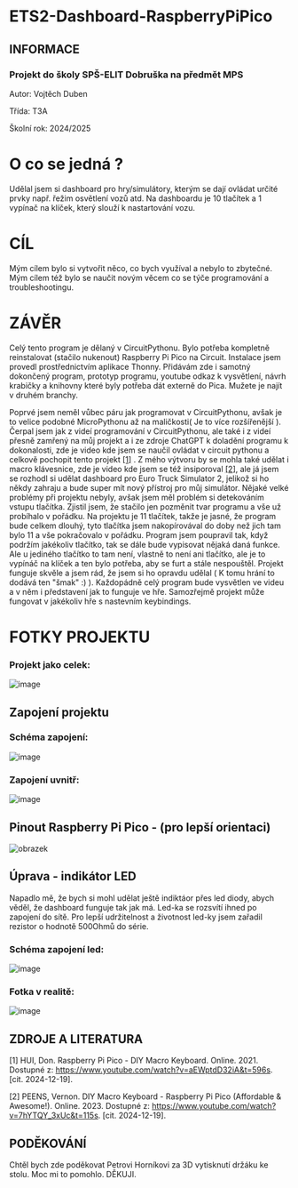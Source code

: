 # ETS2-Dashboard-RaspberryPiPico

## INFORMACE

### Projekt do školy SPŠ-ELIT Dobruška na předmět MPS 

Autor: Vojtěch Duben

Třída: T3A

Školní rok: 2024/2025

# O co se jedná ?

Udělal jsem si dashboard pro hry/simulátory, kterým se dají ovládat určité prvky např. řežim osvětlení vozů atd. Na dashboardu je 10 tlačítek a 1 vypínač na klíček, který slouží k nastartování vozu.


# CÍL

Mým cílem bylo si vytvořit něco, co bych využíval a nebylo to zbytečné. Mým cílem též bylo se naučit novým věcem co se týče programování a troubleshootingu. 


# ZÁVĚR  

Celý tento program je dělaný v CircuitPythonu. Bylo potřeba kompletně reinstalovat (stačilo nukenout) Raspberry Pi Pico na Circuit. Instalace jsem provedl prostřednictvím aplikace Thonny.
Přidávám zde i samotný dokončený program, prototyp programu, youtube odkaz k vysvětlení, návrh krabičky a knihovny které byly potřeba dát externě do Pica. Mužete je najít v druhém branchy.

Poprvé jsem neměl vůbec páru jak programovat v CircuitPythonu, avšak je to velice podobné MicroPythonu až na maličkosti( Je to více rozšířenější ). Čerpal jsem jak z videí programování v CircuitPythonu, ale také i z videí přesně zamřený na můj projekt a i ze zdroje ChatGPT k doladění programu k dokonalosti, zde je video kde jsem se naučil ovládat v circuit pythonu a celkově pochopit tento projekt [[1]](#ZDROJE-A-LITERATURA) . Z mého výtvoru by se mohla také udělat i macro klávesnice, zde je video kde jsem se též insiporoval [[2]](#ZDROJE-A-LITERATURA), ale já jsem se rozhodl si udělat dashboard pro Euro Truck Simulator 2, jelikož si ho někdy zahraju a bude super mít nový přístroj pro můj simulátor.  Nějaké velké problémy při projektu nebyly, avšak jsem měl problém si detekováním vstupu tlačítka. Zjistil jsem, že stačilo jen pozměnit tvar programu a vše už probíhalo v pořádku. Na projektu je 11 tlačítek, takže je jasné, že program bude celkem dlouhý, tyto tlačítka jsem nakopírovával do doby než jich tam bylo 11 a vše pokračovalo v pořádku. Program jsem poupravil tak, když podržím jakékoliv tlačítko, tak se dále bude vypisovat nějaká daná funkce. Ale u jediného tlačítko to tam není, vlastně to není ani tlačítko, ale je to vypínáč na klíček a ten bylo potřeba, aby se furt a stále nespouštěl. Projekt funguje skvěle a jsem rád, že jsem si ho opravdu udělal ( K tomu hrání to dodává ten "šmak" :) ). Každopádně celý program bude vysvětlen ve videu a v něm i představení jak to funguje ve hře. Samozřejmě projekt může fungovat v jakékoliv hře s nastevním keybindings.



# FOTKY PROJEKTU

### Projekt jako celek:

![image](https://github.com/user-attachments/assets/eb41b2ec-d559-47f7-aa27-f7b4efc86015)

## Zapojení projektu

### Schéma zapojení:

![image](https://github.com/user-attachments/assets/2c65e6ab-b055-41fc-aa3a-bae970531edd)

### Zapojení uvnitř:

![image](https://github.com/user-attachments/assets/86264d0c-7c8f-4a7e-8736-069acabeef8c)

## Pinout Raspberry Pi Pico - (pro lepší orientaci)

![obrazek](https://github.com/user-attachments/assets/99b29c87-3fe5-45be-bf2c-7c511e57c76b)

## Úprava - indikátor LED

Napadlo mě, že bych si mohl udělat ještě indiktáor přes led diody, abych věděl, že dashboard funguje tak jak má. Led-ka se rozsvítí ihned po zapojení do sítě. Pro lepší udržitelnost a životnost led-ky jsem zařadil rezistor o hodnotě 500Ohmů do série.

### Schéma zapojení led:

![image](https://github.com/user-attachments/assets/7bc3c716-b3a2-4357-91c1-003306192788)

### Fotka v realitě:

![image](https://github.com/user-attachments/assets/7e66fe57-0c94-46e7-b862-d3eee0790c95)






## ZDROJE A LITERATURA

[1] HUI, Don. Raspberry Pi Pico - DIY Macro Keyboard. Online. 2021. Dostupné z: https://www.youtube.com/watch?v=aEWptdD32iA&t=596s. [cit. 2024-12-19].

[2] PEENS, Vernon. DIY Macro Keyboard - Raspberry Pi Pico (Affordable & Awesome!). Online. 2023. Dostupné z: https://www.youtube.com/watch?v=7hYTQY_3xUc&t=115s. [cit. 2024-12-19].


## PODĚKOVÁNÍ

Chtěl bych zde poděkovat Petrovi Horníkovi za 3D vytisknutí držáku ke stolu. Moc mi to pomohlo. DĚKUJI.


